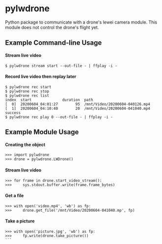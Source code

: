 pylwdrone
=========

Python package to communicate with a drone's lewei camera module. This module
does not control the drone's flight yet.

## Example Command-line Usage

#### Stream live video
```
$ pylwdrone stream start --out-file - | ffplay -i -
```

#### Record live video then replay later
```
$ pylwdrone rec start
$ pylwdrone rec stop
$ pylwdrone rec list
index  start              duration  path
[  0]  20200604_04:01:27        95  /mnt/Video/20200604-040126.mp4
[  1]  20200604_04:10:40        20  /mnt/Video/20200604-041040.mp4
success
$ pylwdrone rec play 0 --out-file - | ffplay -i -
```

## Example Module Usage

#### Creating the object
```
>>> import pylwdrone
>>> drone = pylwdrone.LWDrone()
```

#### Stream live video
```
>>> for frame in drone.start_video_stream():
>>>     sys.stdout.buffer.write(frame.frame_bytes)
```

#### Get a file
```
>>> with open('video.mp4', 'wb') as fp:
>>>     drone.get_file('/mnt/Video/20200604-041040.mp', fp)
```

#### Take a picture
````
>>> with open('picture.jpg', 'wb') as fp:
>>>     fp.write(drone.take_picture())
```
